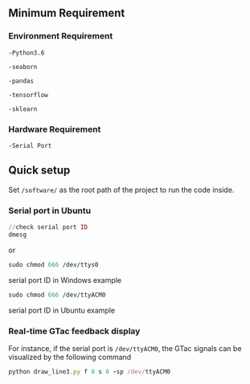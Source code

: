 
## Minimum Requirement

### Environment Requirement
```
-Python3.6

-seaborn

-pandas

-tensorflow

-sklearn
```
### Hardware Requirement
```
-Serial Port
```
## Quick setup
Set  ```/software/``` as the root path of the project to run the code inside.
### Serial port in Ubuntu
```ruby
//check serial port ID
dmesg
```
or
```ruby
sudo chmod 666 /dev/ttys0 
```
serial port ID in Windows example
```ruby
sudo chmod 666 /dev/ttyACM0 
```
serial port ID in Ubuntu example
### Real-time GTac feedback display
For instance, if the serial port is ```/dev/ttyACM0```, the GTac signals can be visualized by the following command
```ruby
python draw_line3.py f 0 s 0 -sp /dev/ttyACM0
```
